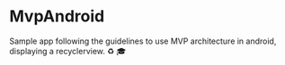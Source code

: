 # MvpAndroid
Sample app following the guidelines to use MVP architecture in android, displaying a recyclerview. :recycle: :mortar_board:
